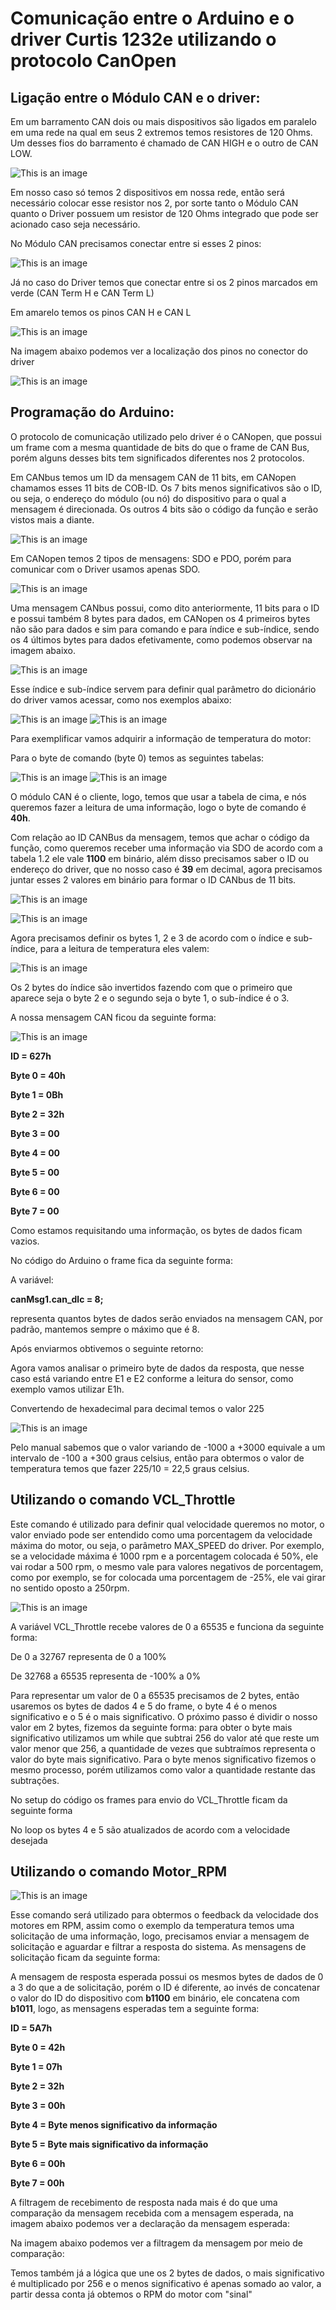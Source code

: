 # Comunicação entre o Arduino e o driver Curtis 1232e utilizando o protocolo CanOpen
## Ligação entre o Módulo CAN e o driver: 

Em um barramento CAN dois ou mais dispositivos são ligados em paralelo em uma rede na qual em seus 2 extremos temos resistores de 120 Ohms. Um desses fios do barramento é chamado de CAN HIGH e o outro de CAN LOW. 

![This is an image](https://github.com/imt-smir/arduino-curtis1232e/blob/main/Imagens/Imagem1.png)

Em nosso caso só temos 2 dispositivos em nossa rede, então será necessário colocar esse resistor nos 2, por sorte tanto o Módulo CAN quanto o Driver possuem um resistor de 120 Ohms integrado que pode ser acionado caso seja necessário. 

No Módulo CAN precisamos conectar entre si esses 2 pinos: 

![This is an image](https://github.com/imt-smir/arduino-curtis1232e/blob/main/Imagens/Imagem2.png)

Já no caso do Driver temos que conectar entre si os 2 pinos marcados em verde (CAN Term H e CAN Term L) 

Em amarelo temos os pinos CAN H e CAN L 

![This is an image](https://github.com/imt-smir/arduino-curtis1232e/blob/main/Imagens/Imagem3.png)

Na imagem abaixo podemos ver a localização dos pinos no conector do driver 

![This is an image](https://github.com/imt-smir/arduino-curtis1232e/blob/main/Imagens/Imagem4.png)

## Programação do Arduino: 

O protocolo de comunicação utilizado pelo driver é o CANopen, que possui um frame com a mesma quantidade de bits do que o frame de CAN Bus, porém alguns desses bits tem significados diferentes nos 2 protocolos. 

Em CANbus temos um ID da mensagem CAN de 11 bits, em CANopen chamamos esses 11 bits de COB-ID. Os 7 bits menos significativos são o ID, ou seja, o endereço do módulo (ou nó) do dispositivo para o qual a mensagem é direcionada. Os outros 4 bits são o código da função e serão vistos mais a diante. 

![This is an image](https://github.com/imt-smir/arduino-curtis1232e/blob/main/Imagens/Imagem5.png)

Em CANopen temos 2 tipos de mensagens: SDO e PDO, porém para comunicar com o Driver usamos apenas SDO. 

![This is an image](https://github.com/imt-smir/arduino-curtis1232e/blob/main/Imagens/Imagem6.png)

Uma mensagem CANbus possui, como dito anteriormente, 11 bits para o ID e possui também 8 bytes para dados, em CANopen os 4 primeiros bytes não são para dados e sim para comando e para índice e sub-índice, sendo os 4 últimos bytes para dados efetivamente, como podemos observar na imagem abaixo. 

![This is an image](https://github.com/imt-smir/arduino-curtis1232e/blob/main/Imagens/Imagem7.png)

Esse índice e sub-índice servem para definir qual parâmetro do dicionário do driver vamos acessar, como nos exemplos abaixo: 

![This is an image](https://github.com/imt-smir/arduino-curtis1232e/blob/main/Imagens/Imagem8.png)
![This is an image](https://github.com/imt-smir/arduino-curtis1232e/blob/main/Imagens/Imagem9.png)

Para exemplificar vamos adquirir a informação de temperatura do motor: 

Para o byte de comando (byte 0) temos as seguintes tabelas: 

![This is an image](https://github.com/imt-smir/arduino-curtis1232e/blob/main/Imagens/Imagem10.png)
![This is an image](https://github.com/imt-smir/arduino-curtis1232e/blob/main/Imagens/Imagem11.png)

O módulo CAN é o cliente, logo, temos que usar a tabela de cima, e nós queremos fazer a leitura de uma informação, logo o byte de comando é **40h**. 

Com relação ao ID CANBus da mensagem, temos que achar o código da função, como queremos receber uma informação via SDO de acordo com a tabela 1.2 ele vale **1100** em binário, além disso precisamos saber o ID ou endereço do driver, que no nosso caso é **39** em decimal, agora precisamos juntar esses 2 valores em binário para formar o ID CANbus de 11 bits. 

![This is an image](https://github.com/imt-smir/arduino-curtis1232e/blob/main/Imagens/Imagem13.png)
    
![This is an image](https://github.com/imt-smir/arduino-curtis1232e/blob/main/Imagens/Imagem12.png)

Agora precisamos definir os bytes 1, 2 e 3 de acordo com o índice e sub-índice, para a leitura de temperatura eles valem: 

![This is an image](https://github.com/imt-smir/arduino-curtis1232e/blob/main/Imagens/Imagem14.png)

Os 2 bytes do índice são invertidos fazendo com que o primeiro que aparece seja o byte 2 e o segundo seja o byte 1, o sub-índice é o 3. 

A nossa mensagem CAN ficou da seguinte forma: 

![This is an image](https://github.com/imt-smir/arduino-curtis1232e/blob/main/Imagens/Imagem15.png)

**ID = 627h** 

**Byte 0 = 40h** 

**Byte 1 = 0Bh** 

**Byte 2 = 32h**

**Byte 3 = 00**

**Byte 4 = 00**

**Byte 5 = 00**

**Byte 6 = 00**

**Byte 7 = 00**

Como estamos requisitando uma informação, os bytes de dados ficam vazios. 

No código do Arduino o frame fica da seguinte forma: 



A variável: 

**canMsg1.can_dlc = 8;** 

representa quantos bytes de dados serão enviados na mensagem CAN, por padrão, mantemos sempre o máximo que é 8. 

Após enviarmos obtivemos o seguinte retorno: 

Agora vamos analisar o primeiro byte de dados da resposta, que nesse caso está variando entre E1 e E2 conforme a leitura do sensor, como exemplo vamos utilizar E1h. 

Convertendo de hexadecimal para decimal temos o valor 225 

![This is an image](https://github.com/imt-smir/arduino-curtis1232e/blob/main/Imagens/Imagem16.png)

Pelo manual sabemos que o valor variando de -1000 a +3000 equivale a um intervalo de -100 a +300 graus celsius, então para obtermos o valor de temperatura temos que fazer 225/10 = 22,5 graus celsius. 

## Utilizando o comando VCL_Throttle

Este comando é utilizado para definir qual velocidade queremos no motor, o valor enviado pode ser entendido como uma porcentagem da velocidade máxima do motor, ou seja, o parâmetro MAX_SPEED do driver. Por exemplo, se a velocidade máxima é 1000 rpm e a porcentagem colocada é 50%, ele vai rodar a 500 rpm, o mesmo vale para valores negativos de porcentagem, como por exemplo, se for colocada uma porcentagem de -25%, ele vai girar no sentido oposto a 250rpm. 

![This is an image](https://github.com/imt-smir/arduino-curtis1232e/blob/main/Imagens/Imagem17.png)

A variável VCL_Throttle recebe valores de 0 a 65535 e funciona da seguinte forma: 

De 0 a 32767 representa de 0 a 100%  

De 32768 a 65535 representa de -100% a 0% 

Para representar um valor de 0 a 65535 precisamos de 2 bytes, então usaremos os bytes de dados 4 e 5 do frame, o byte 4 é o menos significativo e o 5 é o mais significativo. O próximo passo é dividir o nosso valor em 2 bytes, fizemos da seguinte forma: para obter o byte mais significativo utilizamos um while que subtrai 256 do valor até que reste um valor menor que 256, a quantidade de vezes que subtraímos representa o valor do byte mais significativo. Para o byte menos significativo fizemos o mesmo processo, porém utilizamos como valor a quantidade restante das  subtrações. 

No setup do código os frames para envio do VCL_Throttle ficam da seguinte forma 

No loop os bytes 4 e 5 são atualizados de acordo com a velocidade desejada 

## Utilizando o comando Motor_RPM 

![This is an image](https://github.com/imt-smir/arduino-curtis1232e/blob/main/Imagens/Imagem18.png)

Esse comando será utilizado para obtermos o feedback da velocidade dos motores em RPM, assim como o exemplo da temperatura temos uma solicitação de uma informação, logo, precisamos enviar a mensagem de solicitação e aguardar e filtrar a resposta do sistema. As mensagens de solicitação ficam da seguinte forma:  

A mensagem de resposta esperada possui os mesmos bytes de dados de 0 a 3 do que a de solicitação, porém o ID é diferente, ao invés de concatenar o valor do ID do dispositivo com **b1100** em binário, ele concatena com **b1011**, logo, as mensagens esperadas tem a seguinte forma: 

**ID = 5A7h** 

**Byte 0 = 42h**

**Byte 1 = 07h**

**Byte 2 = 32h**

**Byte 3 = 00h**

**Byte 4 = Byte menos significativo da informação**

**Byte 5 = Byte mais significativo da informação**

**Byte 6 = 00h**

**Byte 7 = 00h**

A filtragem de recebimento de resposta nada mais é do que uma comparação da mensagem recebida com a mensagem esperada, na imagem abaixo podemos ver a declaração da mensagem esperada: 

Na imagem abaixo podemos ver a filtragem da mensagem por meio de comparação: 

Temos também já a lógica que une os 2 bytes de dados, o mais significativo é multiplicado por 256 e o menos significativo é apenas somado ao valor, a partir dessa conta já obtemos o RPM do motor com "sinal" 
